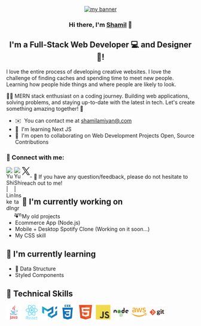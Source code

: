 
<p align="center">
  <a href="https://www.yushi.dev/" target="_blank" rel="noreferrer"><img src="https://www.canva.com/design/DAF5GUyUfHY/YT8aUXq3H8I63B7sy653bw/view?utm_content=DAF5GUyUfHY&utm_campaign=share_your_design&utm_medium=link&utm_source=shareyourdesignpanel" alt="my banner"></a>
</p>

<h3 align="center">
Hi there, I'm <a href="https://www.yushi.dev/" target="_blank" rel="noreferrer">Shamil</a> 👋
</h3>

<h2 align="center">
I'm a Full-Stack Web Developer 💻 and Designer 🎨!
</h2> 

I love the entire process of developing creative websites. I love the challenge of finding caches and spending time to meet new people. Learning how people hide things and where people are likely to look.

👨‍💻 MERN stack enthusiast on a coding journey. Building web applications, solving problems, and staying up-to-date with the latest in tech. Let's create something amazing together! 🚀

- ✉️  You can contact me at [shamilamiyan@.com](mailto:Shamilamiyan@gmail.com)
- 🧠  I'm learning Next JS
- 🤝  I'm open to collaborating on Web Development Projects Open, Source Contributions
### 🤝 Connect with me:

<a href="https://www.linkedin.com/in/shamilamiyan/"><img align="left" src="https://raw.githubusercontent.com/yushi1007/yushi1007/main/images/linkedin.svg" alt="Yu Shi | LinkedIn" width="21px"/></a>
<a href="https://www.instagram.com/shaamiilll/"><img align="left" src="https://raw.githubusercontent.com/yushi1007/yushi1007/main/images/instagram.svg" alt="Yu Shi | Instagram" width="21px"/></a>
<a href="https://www.instagram.com/shaamiilll/"><img align="left" src="https://github.com/devicons/devicon/blob/master/icons/twitter/twitter-original.svg" alt="Yu Shi | Instagram" width="21px"/></a>

</br>
- 💬 If you have any question/feedback, please do not hesitate to reach out to me!

## 🔭 I'm currently working on

- My old projects
- Ecommerce App (Node.js)
- Mobile + Desktop Spotify Clone (Working on it soon...)
- My CSS skill

## 🌱 I'm currently learning

- 📱 Data Structure
- Styled Components  

## 💼 Technical Skills
<div>
  <img src="https://github.com/devicons/devicon/blob/master/icons/java/java-original-wordmark.svg" title="Java" alt="Java" width="40" height="40"/>&nbsp;
  <img src="https://github.com/devicons/devicon/blob/master/icons/react/react-original-wordmark.svg" title="React" alt="React" width="40" height="40"/>&nbsp;
  <img src="https://github.com/devicons/devicon/blob/master/icons/materialui/materialui-original.svg" title="Material UI" alt="Material UI" width="40" height="40"/>&nbsp;
  <img src="https://github.com/devicons/devicon/blob/master/icons/css3/css3-plain-wordmark.svg"  title="CSS3" alt="CSS" width="40" height="40"/>&nbsp;
  <img src="https://github.com/devicons/devicon/blob/master/icons/html5/html5-original.svg" title="HTML5" alt="HTML" width="40" height="40"/>&nbsp;
  <img src="https://github.com/devicons/devicon/blob/master/icons/javascript/javascript-original.svg" title="JavaScript" alt="JavaScript" width="40" height="40"/>&nbsp;
  <img src="https://github.com/devicons/devicon/blob/master/icons/nodejs/nodejs-original-wordmark.svg" title="NodeJS" alt="NodeJS" width="40" height="40"/>&nbsp;
  <img src="https://github.com/devicons/devicon/blob/master/icons/amazonwebservices/amazonwebservices-plain-wordmark.svg" title="AWS" alt="AWS" width="40" height="40"/>&nbsp;
  <img src="https://github.com/devicons/devicon/blob/master/icons/git/git-original-wordmark.svg" title="Git" **alt="Git" width="40" height="40"/>
</div>

</br>



